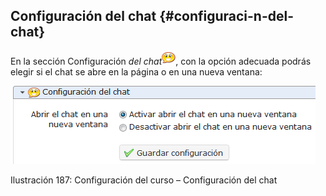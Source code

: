 ## Configuración del chat {#configuraci-n-del-chat}

En la sección Configuración _del chat_![](../assets/graphics326.png), con la opción adecuada podrás elegir si el chat se abre en la página o en una nueva ventana:

![](../assets/images245.png)

Ilustración 187: Configuración del curso – Configuración del chat